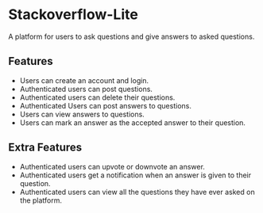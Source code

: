 # Stackoverflow-Lite

A platform for users to ask questions and give answers to asked questions.

## Features
* Users can create an account and login.
* Authenticated users can post questions.
* Authenticated users can delete their questions.
* Authenticated Users can post answers to questions.
* Users can view answers to questions.
* Users can mark an answer as the accepted answer to their question.

## Extra Features
* Authenticated users can upvote or downvote an answer.
* Authenticated users get a notification when an answer is given to their question.
* Authenticated users can view all the questions they have ever asked on the platform.



